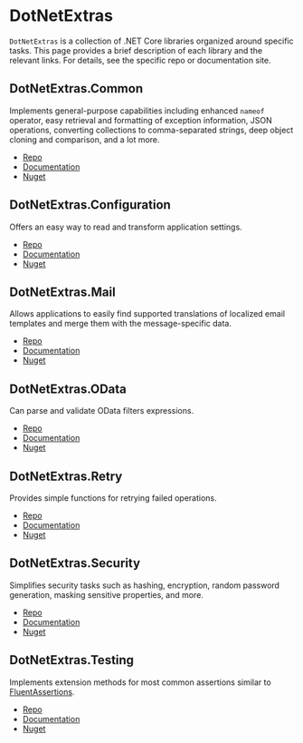 # DotNetExtras

`DotNetExtras` is a collection of .NET Core libraries organized around specific tasks. This page provides a brief description of each library and the relevant links. For details, see the specific repo or documentation site. 

## DotNetExtras.Common

Implements general-purpose capabilities including enhanced `nameof` operator, easy retrieval and formatting of exception information, JSON operations, converting collections to comma-separated strings, deep object cloning and comparison, and a lot more.

- [Repo](https://github.com/alekdavis/dotnet-extras-common)
- [Documentation](https://alekdavis.github.io/dotnet-extras-common)
- [Nuget](https://www.nuget.org/packages/DotNetExtras.Common)

## DotNetExtras.Configuration

Offers an easy way to read and transform application settings.

- [Repo](https://github.com/alekdavis/dotnet-extras-configuration)
- [Documentation](https://alekdavis.github.io/dotnet-extras-configuration)
- [Nuget](https://www.nuget.org/packages/DotNetExtras.Configuration)

## DotNetExtras.Mail

Allows applications to easily find supported translations of localized email templates and merge them with the message-specific data.

- [Repo](https://github.com/alekdavis/dotnet-extras-mail)
- [Documentation](https://alekdavis.github.io/dotnet-extras-mail)
- [Nuget](https://www.nuget.org/packages/DotNetExtras.Mail)

## DotNetExtras.OData

Can parse and validate OData filters expressions.

- [Repo](https://github.com/alekdavis/dotnet-extras-odata)
- [Documentation](https://alekdavis.github.io/dotnet-extras-odata)
- [Nuget](https://www.nuget.org/packages/DotNetExtras.OData)
 
## DotNetExtras.Retry

Provides simple functions for retrying failed operations.

- [Repo](https://github.com/alekdavis/dotnet-extras-retry)
- [Documentation](https://alekdavis.github.io/dotnet-extras-retry)
- [Nuget](https://www.nuget.org/packages/DotNetExtras.Retry)

## DotNetExtras.Security

Simplifies security tasks such as hashing, encryption, random password generation, masking sensitive properties, and more.

- [Repo](https://github.com/alekdavis/dotnet-extras-security)
- [Documentation](https://alekdavis.github.io/dotnet-extras-security)
- [Nuget](https://www.nuget.org/packages/DotNetExtras.Security)

## DotNetExtras.Testing

Implements extension methods for most common assertions similar to [FluentAssertions](https://fluentassertions.com/).

- [Repo](https://github.com/alekdavis/dotnet-extras-testing)
- [Documentation](https://alekdavis.github.io/dotnet-extras-testing)
- [Nuget](https://www.nuget.org/packages/DotNetExtras.Testing)
